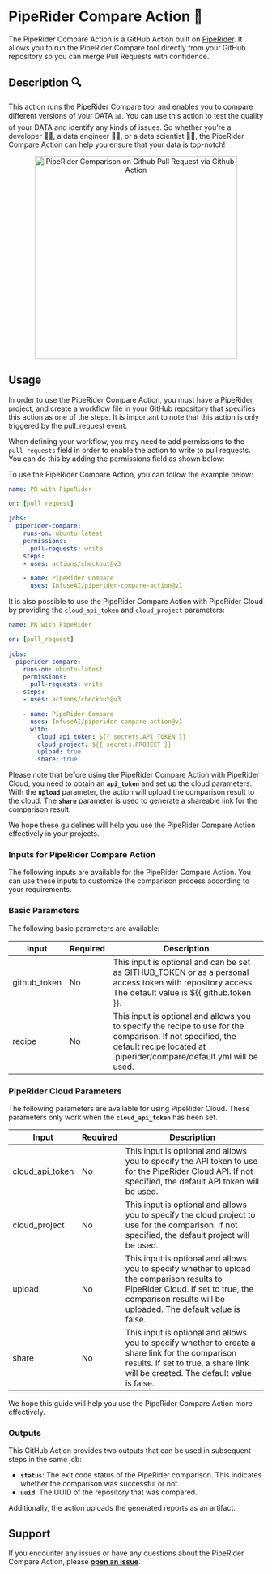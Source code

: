 # **PipeRider Compare Action 🚀**

The PipeRider Compare Action is a GitHub Action built on [PipeRider](https://github.com/InfuseAI/piperider). It allows you to run the PipeRider Compare tool directly from your GitHub repository so you can merge Pull Requests with confidence.

## **Description 🔍**

This action runs the PipeRider Compare tool and enables you to compare different versions of your DATA 📊. You can use this action to test the quality of your DATA and identify any kinds of issues. So whether you're a developer 🧑‍💻, a data engineer 🧑‍🔧, or a data scientist 🧑‍🔬, the PipeRider Compare Action can help you ensure that your data is top-notch!

<p align="center">
  <img src="https://i.imgur.com/ztaXF4F.png" alt="PipeRider Comparison on Github Pull Request via Github Action" width="400px" />
</p>

## **Usage**

In order to use the PipeRider Compare Action, you must have a PipeRider project, and create a workflow file in your GitHub repository that specifies this action as one of the steps. It is important to note that this action is only triggered by the pull_request event.

When defining your workflow, you may need to add permissions to the `pull-requests` field in order to enable the action to write to pull requests. You can do this by adding the permissions field as shown below:

To use the PipeRider Compare Action, you can follow the example below:

```yaml
name: PR with PipeRider

on: [pull_request]

jobs:
  piperider-compare:
    runs-on: ubuntu-latest
    permissions:
      pull-requests: write
    steps:
    - uses: actions/checkout@v3

    - name: PipeRider Compare
      uses: InfuseAI/piperider-compare-action@v1
```

It is also possible to use the PipeRider Compare Action with PipeRider Cloud by providing the `cloud_api_token` and `cloud_project` parameters:


```yaml
name: PR with PipeRider

on: [pull_request]

jobs:
  piperider-compare:
    runs-on: ubuntu-latest
    permissions:
      pull-requests: write
    steps:
    - uses: actions/checkout@v3

    - name: PipeRider Compare
      uses: InfuseAI/piperider-compare-action@v1
      with:
        cloud_api_token: ${{ secrets.API_TOKEN }}
        cloud_project: ${{ secrets.PROJECT }}
        upload: true
        share: true
```

Please note that before using the PipeRider Compare Action with PipeRider Cloud, you need to obtain an **`api_token`** and set up the cloud parameters. With the **`upload`** parameter, the action will upload the comparison result to the cloud. The **`share`** parameter is used to generate a shareable link for the comparison result.

We hope these guidelines will help you use the PipeRider Compare Action effectively in your projects.

### **Inputs for PipeRider Compare Action**

The following inputs are available for the PipeRider Compare Action. You can use these inputs to customize the comparison process according to your requirements.

### Basic Parameters

The following basic parameters are available:

| Input | Required | Description |
| --- | --- | --- |
| github_token | No | This input is optional and can be set as GITHUB_TOKEN or as a personal access token with repository access. The default value is ${{ github.token }}. |
| recipe | No | This input is optional and allows you to specify the recipe to use for the comparison. If not specified, the default recipe located at .piperider/compare/default.yml will be used. |

### PipeRider Cloud Parameters

The following parameters are available for using PipeRider Cloud. These parameters only work when the **`cloud_api_token`** has been set.

| Input | Required | Description |
| --- | --- | --- |
| cloud_api_token | No | This input is optional and allows you to specify the API token to use for the PipeRider Cloud API. If not specified, the default API token will be used. |
| cloud_project | No | This input is optional and allows you to specify the cloud project to use for the comparison. If not specified, the default project will be used. |
| upload | No | This input is optional and allows you to specify whether to upload the comparison results to PipeRider Cloud. If set to true, the comparison results will be uploaded. The default value is false. |
| share | No | This input is optional and allows you to specify whether to create a share link for the comparison results. If set to true, a share link will be created. The default value is false. |

We hope this guide will help you use the PipeRider Compare Action more effectively.


### **Outputs**

This GitHub Action provides two outputs that can be used in subsequent steps in the same job:

- **`status`**: The exit code status of the PipeRider comparison. This indicates whether the comparison was successful or not.
- **`uuid`**: The UUID of the repository that was compared.

Additionally, the action uploads the generated reports as an artifact.

## **Support**

If you encounter any issues or have any questions about the PipeRider Compare Action, please **[open an issue](https://github.com/InfuseAI/piperider-compare-action/issues/new)**.
